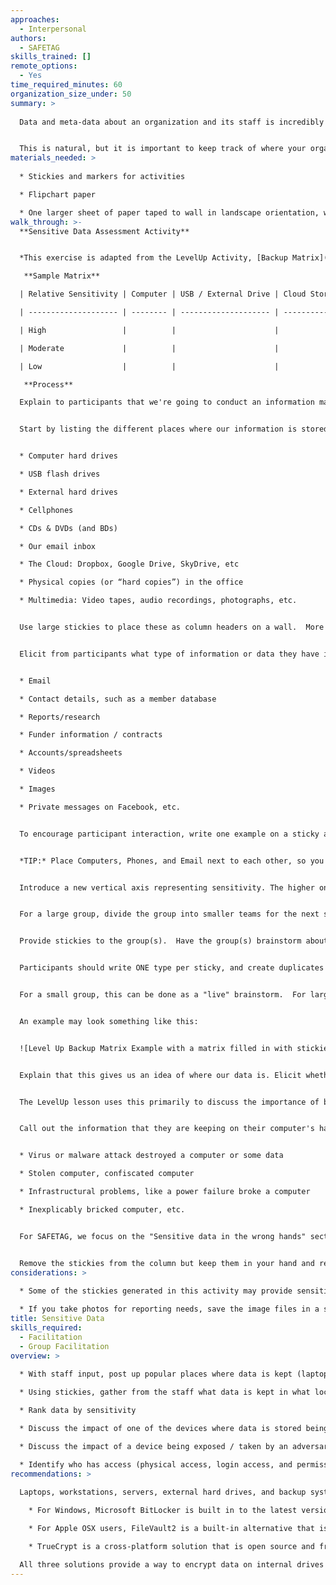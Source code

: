 ```yaml
---
approaches:
  - Interpersonal
authors:
  - SAFETAG
skills_trained: []
remote_options:
  - Yes
time_required_minutes: 60
organization_size_under: 50
summary: >
  
  Data and meta-data about an organization and its staff is incredibly difficult to keep track of over time, as people or projects use cloud services like Dropbox or Google Drive for some activities, a shared server for others, and a mix of work and personal devices (laptops, phones, tablets...).


  This is natural, but it is important to keep track of where your organization's data lives and who can access it.
materials_needed: >
  
  * Stickies and markers for activities

  * Flipchart paper

  * One larger sheet of paper taped to wall in landscape orientation, with or without prepared titles. The vertical access is for Sensitivity (High / Medium / Low), and the horizontal access will be by where data is stored and will evolve throughout the exercise.  For an example with prepared headings, see the **sample matrix** in the walkthrough section below.  The Sensitivity axis is optional in the original exercise, but critical for this one. It can be added after the initial round of brainstorming however to streamline the flow.
walk_through: >-
  **Sensitive Data Assessment Activity**


  *This exercise is adapted from the LevelUp Activity, [Backup Matrix](https://level-up.cc/curriculum/protecting-data/data-backup-basics/activity-discussion/data-backup-matrix-creating-information-map/), part of the curricula for [Data Retrention and Backup](https://level-up.cc/curriculum/protecting-data/data-backup-basics/) by Daniel O'Clunaigh, Ali Ravi, Samir Nassar, and Carol.*

   **Sample Matrix** 

  | Relative Sensitivity | Computer | USB / External Drive | Cloud Storage | Phones, Print, etc. |

  | -------------------- | -------- | -------------------- | ------------- | ------------------- |

  | High                 |          |                      |               |                     |

  | Moderate             |          |                      |               |                     |

  | Low                  |          |                      |               |                     |

   **Process** 

  Explain to participants that we're going to conduct an information mapping activity to get a sense of where our important information actually is.


  Start by listing the different places where our information is stored, according to participants. If no suggestions are forthcoming, we can prompt participants with the obvious stuff:


  * Computer hard drives

  * USB flash drives

  * External hard drives

  * Cellphones

  * CDs & DVDs (and BDs)

  * Our email inbox

  * The Cloud: Dropbox, Google Drive, SkyDrive, etc

  * Physical copies (or “hard copies”) in the office

  * Multimedia: Video tapes, audio recordings, photographs, etc.


  Use large stickies to place these as column headers on a wall.  More will come up later in the course of the exercise.


  Elicit from participants what type of information or data they have in each of these places. For example:


  * Email

  * Contact details, such as a member database

  * Reports/research

  * Funder information / contracts

  * Accounts/spreadsheets

  * Videos

  * Images

  * Private messages on Facebook, etc.


  To encourage participant interaction, write one example on a sticky and place it in the appropriate box in the matrix. Then, ask whether there is another copy of this data somewhere. If there is, you can use another sticky and put it wherever they keep the duplicate.


  *TIP:* Place Computers, Phones, and Email next to each other, so you won't have to create duplicates for everything "stored" in email (and therefore on laptops and phones)


  Introduce a new vertical axis representing sensitivity. The higher on the chart, the more sensitive the data.  Ask the participants to rank data.


  For a large group, divide the group into smaller teams for the next steps (it helps if there are relatively clear thematic distinctions within the group, such as nationality, type of work, area of interest, etc.)


  Provide stickies to the group(s).  Have the group(s) brainstorm about all of the data they work with, focusing on the most important data first.


  Participants should write ONE type per sticky, and create duplicates if the data is stored in multiple locations.


  For a small group, this can be done as a "live" brainstorm.  For larger groups that have been subdivided, have each group finish listing out their most important data and then have each group place the stickies on the matrix.  Invite discussions around the sensitivity of the data.


  An example may look something like this:


  ![Level Up Backup Matrix Example with a matrix filled in with stickies representing specific types of data stored in different locations (e.g. email, shared drive, backups)](/img/activity_sensitive-data_backup-matrix-example.png "Example of a filled in matrix")


  Explain that this gives us an idea of where our data is. Elicit whether or not this is all the data we generate? Of course it isn't: It's only a small percentage.


  The LevelUp lesson uses this primarily to discuss the importance of backups, and this is a valuable point to make.


  Call out the information that they are keeping on their computer's hard drive (which will usually be the fullest one). Elicit some of the things that can cause a computer to stop working. Maybe take a show of hands: Who has had this happen to them?


  * Virus or malware attack destroyed a computer or some data

  * Stolen computer, confiscated computer

  * Infrastructural problems, like a power failure broke a computer

  * Inexplicably bricked computer, etc.


  For SAFETAG, we focus on the "Sensitive data in the wrong hands" section.  Based on the clustering of sensitive data along the vertical access, choose a column that has an unsual amount of sensitive data (email or computers, usually).


  Remove the stickies from the column but keep them in your hand and read them. Now I have this information. What can I do with it? And what are you left with?  Is anyone at risk - yourselves? partners?  If this were published on the Internet, what would happen?
considerations: >
  
  * Some of the stickies generated in this activity may provide sensitive data, dispose of them responsibly.

  * If you take photos for reporting needs, save the image files in a secure, encrypted container.
title: Sensitive Data
skills_required:
  - Facilitation
  - Group Facilitation
overview: >
  
  * With staff input, post up popular places where data is kept (laptops, email, shared drives...)

  * Using stickies, gather from the staff what data is kept in what locations - duplicating notes when needed

  * Rank data by sensitivity

  * Discuss the impact of one of the devices where data is stored being lost - are there backups?

  * Discuss the impact of a device being exposed / taken by an adversary

  * Identify who has access (physical access, login access, and permissions), and who needs to have access to get the organizations work completed.
recommendations: >
  
  Laptops, workstations, servers, external hard drives, and backup systems should be configured to use some form of hard drive encryption.

    * For Windows, Microsoft BitLocker is built in to the latest versions, free-of-charge for anyone with a valid Windows 7 “Ultimate” license or Windows 8.

    * For Apple OSX users, FileVault2 is a built-in alternative that is also free-of-charge.

    * TrueCrypt is a cross-platform solution that is open source and free of charge, and can work on Mac, Windows, and Linux machines as well.

  All three solutions provide a way to encrypt data on internal drives as well as external hard drives, and USB memory sticks.
---
```

